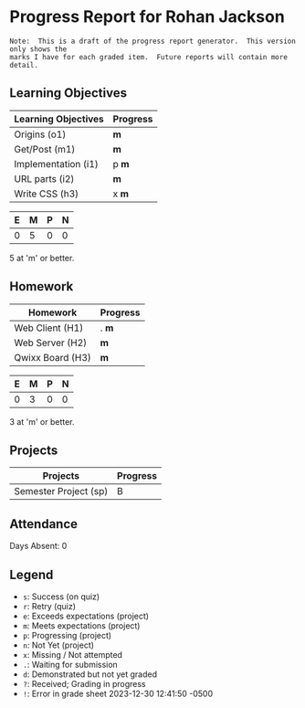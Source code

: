 # Progress Report for Rohan Jackson
    Note:  This is a draft of the progress report generator.  This version only shows the
    marks I have for each graded item.  Future reports will contain more detail.
## Learning Objectives
|Learning Objectives|Progress|
|------|-------|
|Origins (o1)|**m**|
|Get/Post (m1)|**m**|
|Implementation (i1)|p **m**|
|URL parts (i2)|**m**|
|Write CSS (h3)|x **m**|

|E|M|P|N|
|------|-------|-------|-------|
|0|5|0|0|

5 at 'm' or better.

## Homework
|Homework|Progress|
|------|-------|
|Web Client (H1)|. **m**|
|Web Server (H2)|**m**|
|Qwixx Board (H3)|**m**|

|E|M|P|N|
|------|-------|-------|-------|
|0|3|0|0|

3 at 'm' or better.

## Projects
|Projects|Progress|
|------|-------|
|Semester Project (sp)|B|


## Attendance 
Days Absent: 0

## Legend 
* `s`: Success (on quiz)
* `r`: Retry (quiz)
* `e`: Exceeds expectations (project)
* `m`: Meets expectations (project)
* `p`: Progressing (project)
* `n`: Not Yet (project)
* `x`: Missing / Not attempted
* `.`: Waiting for submission
* `d`: Demonstrated but not yet graded
* `?`: Received; Grading in progress
* `!`: Error in grade sheet
2023-12-30 12:41:50 -0500

